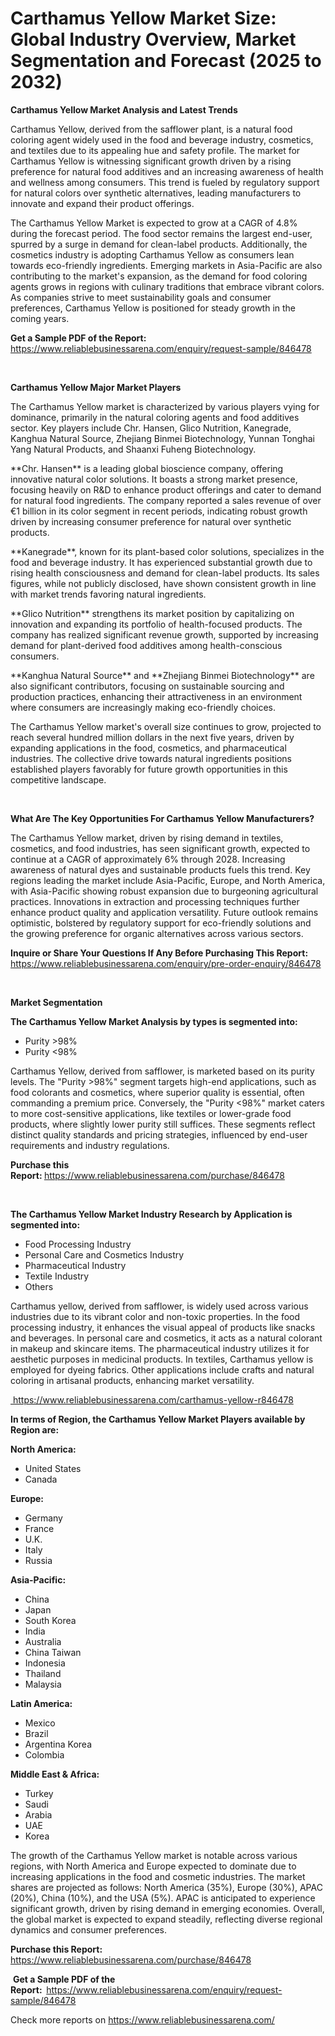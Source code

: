 <p><h1>Carthamus Yellow Market Size: Global Industry Overview, Market Segmentation and Forecast (2025 to 2032)</h1></p><p><strong>Carthamus Yellow Market Analysis and Latest Trends</strong></p>
<p><p>Carthamus Yellow, derived from the safflower plant, is a natural food coloring agent widely used in the food and beverage industry, cosmetics, and textiles due to its appealing hue and safety profile. The market for Carthamus Yellow is witnessing significant growth driven by a rising preference for natural food additives and an increasing awareness of health and wellness among consumers. This trend is fueled by regulatory support for natural colors over synthetic alternatives, leading manufacturers to innovate and expand their product offerings.</p><p>The Carthamus Yellow Market is expected to grow at a CAGR of 4.8% during the forecast period. The food sector remains the largest end-user, spurred by a surge in demand for clean-label products. Additionally, the cosmetics industry is adopting Carthamus Yellow as consumers lean towards eco-friendly ingredients. Emerging markets in Asia-Pacific are also contributing to the market's expansion, as the demand for food coloring agents grows in regions with culinary traditions that embrace vibrant colors. As companies strive to meet sustainability goals and consumer preferences, Carthamus Yellow is positioned for steady growth in the coming years.</p></p>
<p><strong>Get a Sample PDF of the Report:&nbsp;</strong> <a href="https://www.reliablebusinessarena.com/enquiry/request-sample/846478?utm_campaign=2805&utm_medium=2&utm_source=Github&utm_content=ia&utm_term=31032025&utm_id=carthamus-yellow">https://www.reliablebusinessarena.com/enquiry/request-sample/846478</a></p>
<p>&nbsp;</p>
<p><strong>Carthamus Yellow Major Market Players</strong></p>
<p><p>The Carthamus Yellow market is characterized by various players vying for dominance, primarily in the natural coloring agents and food additives sector. Key players include Chr. Hansen, Glico Nutrition, Kanegrade, Kanghua Natural Source, Zhejiang Binmei Biotechnology, Yunnan Tonghai Yang Natural Products, and Shaanxi Fuheng Biotechnology.</p><p>**Chr. Hansen** is a leading global bioscience company, offering innovative natural color solutions. It boasts a strong market presence, focusing heavily on R&D to enhance product offerings and cater to demand for natural food ingredients. The company reported a sales revenue of over €1 billion in its color segment in recent periods, indicating robust growth driven by increasing consumer preference for natural over synthetic products.</p><p>**Kanegrade**, known for its plant-based color solutions, specializes in the food and beverage industry. It has experienced substantial growth due to rising health consciousness and demand for clean-label products. Its sales figures, while not publicly disclosed, have shown consistent growth in line with market trends favoring natural ingredients.</p><p>**Glico Nutrition** strengthens its market position by capitalizing on innovation and expanding its portfolio of health-focused products. The company has realized significant revenue growth, supported by increasing demand for plant-derived food additives among health-conscious consumers.</p><p>**Kanghua Natural Source** and **Zhejiang Binmei Biotechnology** are also significant contributors, focusing on sustainable sourcing and production practices, enhancing their attractiveness in an environment where consumers are increasingly making eco-friendly choices.</p><p>The Carthamus Yellow market's overall size continues to grow, projected to reach several hundred million dollars in the next five years, driven by expanding applications in the food, cosmetics, and pharmaceutical industries. The collective drive towards natural ingredients positions established players favorably for future growth opportunities in this competitive landscape.</p></p>
<p>&nbsp;</p>
<p><strong>What Are The Key Opportunities For Carthamus Yellow Manufacturers?</strong></p>
<p><p>The Carthamus Yellow market, driven by rising demand in textiles, cosmetics, and food industries, has seen significant growth, expected to continue at a CAGR of approximately 6% through 2028. Increasing awareness of natural dyes and sustainable products fuels this trend. Key regions leading the market include Asia-Pacific, Europe, and North America, with Asia-Pacific showing robust expansion due to burgeoning agricultural practices. Innovations in extraction and processing techniques further enhance product quality and application versatility. Future outlook remains optimistic, bolstered by regulatory support for eco-friendly solutions and the growing preference for organic alternatives across various sectors.</p></p>
<p><strong>Inquire or Share Your Questions If Any Before Purchasing This Report:</strong> <a href="https://www.reliablebusinessarena.com/enquiry/pre-order-enquiry/846478?utm_campaign=2805&utm_medium=2&utm_source=Github&utm_content=ia&utm_term=31032025&utm_id=carthamus-yellow">https://www.reliablebusinessarena.com/enquiry/pre-order-enquiry/846478</a></p>
<p>&nbsp;</p>
<p><strong>Market Segmentation</strong></p>
<p><strong>The Carthamus Yellow Market Analysis by types is segmented into:</strong></p>
<p><ul><li>Purity >98%</li><li>Purity <98%</li></ul></p>
<p><p>Carthamus Yellow, derived from safflower, is marketed based on its purity levels. The "Purity >98%" segment targets high-end applications, such as food colorants and cosmetics, where superior quality is essential, often commanding a premium price. Conversely, the "Purity <98%" market caters to more cost-sensitive applications, like textiles or lower-grade food products, where slightly lower purity still suffices. These segments reflect distinct quality standards and pricing strategies, influenced by end-user requirements and industry regulations.</p></p>
<p><strong>Purchase this Report:&nbsp;</strong><a href="https://www.reliablebusinessarena.com/purchase/846478?utm_campaign=2805&utm_medium=2&utm_source=Github&utm_content=ia&utm_term=31032025&utm_id=carthamus-yellow">https://www.reliablebusinessarena.com/purchase/846478</a></p>
<p>&nbsp;</p>
<p><strong>The Carthamus Yellow Market Industry Research by Application is segmented into:</strong></p>
<p><ul><li>Food Processing Industry</li><li>Personal Care and Cosmetics Industry</li><li>Pharmaceutical Industry</li><li>Textile Industry</li><li>Others</li></ul></p>
<p><p>Carthamus yellow, derived from safflower, is widely used across various industries due to its vibrant color and non-toxic properties. In the food processing industry, it enhances the visual appeal of products like snacks and beverages. In personal care and cosmetics, it acts as a natural colorant in makeup and skincare items. The pharmaceutical industry utilizes it for aesthetic purposes in medicinal products. In textiles, Carthamus yellow is employed for dyeing fabrics. Other applications include crafts and natural coloring in artisanal products, enhancing market versatility.</p></p>
<p><a href="https://www.reliablebusinessarena.com/carthamus-yellow-r846478?utm_campaign=2805&utm_medium=2&utm_source=Github&utm_content=ia&utm_term=31032025&utm_id=carthamus-yellow">&nbsp;https://www.reliablebusinessarena.com/carthamus-yellow-r846478</a></p>
<p><strong>In terms of Region, the Carthamus Yellow Market Players available by Region are:</strong></p>
<p>
    <p> <strong> North America: </strong>
        <ul>
            <li>United States</li>
            <li>Canada</li>
        </ul>
        </p> 
    <p> <strong> Europe: </strong>
        <ul>
            <li>Germany</li>
            <li>France</li>
            <li>U.K.</li>
            <li>Italy</li>
            <li>Russia</li>
        </ul>
        </p> 
    <p> <strong> Asia-Pacific: </strong>
        <ul>
            <li>China</li>
            <li>Japan</li>
            <li>South Korea</li>
            <li>India</li>
            <li>Australia</li>
            <li>China Taiwan</li>
            <li>Indonesia</li>
            <li>Thailand</li>
            <li>Malaysia</li>
        </ul>
        </p> 
    <p> <strong> Latin America: </strong>
        <ul>
            <li>Mexico</li>
            <li>Brazil</li>
            <li>Argentina Korea</li>
            <li>Colombia</li>
        </ul>
        </p> 
    <p> <strong> Middle East & Africa: </strong>
        <ul>
            <li>Turkey</li>
            <li>Saudi</li>
            <li>Arabia</li>
            <li>UAE</li>
            <li>Korea</li>
        </ul>
    </p>
    </p>
<p><p>The growth of the Carthamus Yellow market is notable across various regions, with North America and Europe expected to dominate due to increasing applications in the food and cosmetic industries. The market shares are projected as follows: North America (35%), Europe (30%), APAC (20%), China (10%), and the USA (5%). APAC is anticipated to experience significant growth, driven by rising demand in emerging economies. Overall, the global market is expected to expand steadily, reflecting diverse regional dynamics and consumer preferences.</p></p>
<p><strong>Purchase this Report: </strong><a href="https://www.reliablebusinessarena.com/purchase/846478?utm_campaign=2805&utm_medium=2&utm_source=Github&utm_content=ia&utm_term=31032025&utm_id=carthamus-yellow">https://www.reliablebusinessarena.com/purchase/846478</a></p>
<p>&nbsp;<strong>Get a Sample PDF of the Report:&nbsp;&nbsp;</strong><a href="https://www.reliablebusinessarena.com/enquiry/request-sample/846478?utm_campaign=2805&utm_medium=2&utm_source=Github&utm_content=ia&utm_term=31032025&utm_id=carthamus-yellow">https://www.reliablebusinessarena.com/enquiry/request-sample/846478</a></p>
<p><strong></strong></p>
<p>Check more reports on <a href="https://www.reliablebusinessarena.com/?utm_campaign=2805&utm_medium=2&utm_source=Github&utm_content=ia&utm_term=31032025&utm_id=carthamus-yellow">https://www.reliablebusinessarena.com/</a></p>